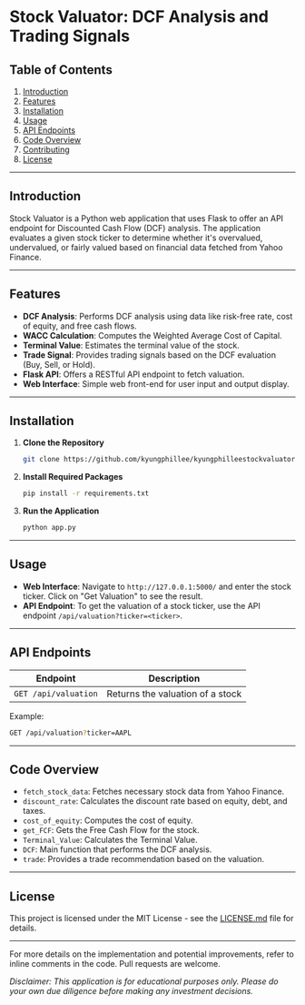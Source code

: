 # Stock Valuator: DCF Analysis and Trading Signals

## Table of Contents
1. [Introduction](#introduction)
2. [Features](#features)
3. [Installation](#installation)
4. [Usage](#usage)
5. [API Endpoints](#api-endpoints)
6. [Code Overview](#code-overview)
7. [Contributing](#contributing)
8. [License](#license)

---

## Introduction

Stock Valuator is a Python web application that uses Flask to offer an API endpoint for Discounted Cash Flow (DCF) analysis. The application evaluates a given stock ticker to determine whether it's overvalued, undervalued, or fairly valued based on financial data fetched from Yahoo Finance.

---

## Features

- **DCF Analysis**: Performs DCF analysis using data like risk-free rate, cost of equity, and free cash flows.
- **WACC Calculation**: Computes the Weighted Average Cost of Capital.
- **Terminal Value**: Estimates the terminal value of the stock.
- **Trade Signal**: Provides trading signals based on the DCF evaluation (Buy, Sell, or Hold).
- **Flask API**: Offers a RESTful API endpoint to fetch valuation.
- **Web Interface**: Simple web front-end for user input and output display.

---

## Installation

1. **Clone the Repository**
    ```bash
    git clone https://github.com/kyungphillee/kyungphilleestockvaluator.git
    ```

2. **Install Required Packages**
    ```bash
    pip install -r requirements.txt
    ```

3. **Run the Application**
    ```bash
    python app.py
    ```

---

## Usage

- **Web Interface**: Navigate to `http://127.0.0.1:5000/` and enter the stock ticker. Click on "Get Valuation" to see the result.
- **API Endpoint**: To get the valuation of a stock ticker, use the API endpoint `/api/valuation?ticker=<ticker>`.

---

## API Endpoints

| Endpoint              | Description                      |
| --------------------- | -------------------------------- |
| `GET /api/valuation`  | Returns the valuation of a stock |

Example:

```bash
GET /api/valuation?ticker=AAPL
```

---

## Code Overview

- `fetch_stock_data`: Fetches necessary stock data from Yahoo Finance.
- `discount_rate`: Calculates the discount rate based on equity, debt, and taxes.
- `cost_of_equity`: Computes the cost of equity.
- `get_FCF`: Gets the Free Cash Flow for the stock.
- `Terminal_Value`: Calculates the Terminal Value.
- `DCF`: Main function that performs the DCF analysis.
- `trade`: Provides a trade recommendation based on the valuation.

---

## License

This project is licensed under the MIT License - see the [LICENSE.md](LICENSE.md) file for details.

---

For more details on the implementation and potential improvements, refer to inline comments in the code. Pull requests are welcome.

*Disclaimer: This application is for educational purposes only. Please do your own due diligence before making any investment decisions.*

